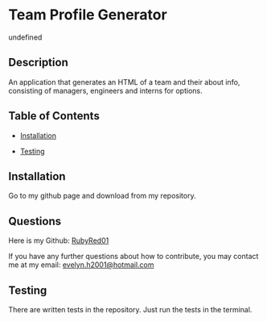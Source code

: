 # Team Profile Generator
undefined

## Description

An application that generates an HTML of a team and their about info, consisting of managers, engineers and interns for options.

## Table of Contents

* [Installation](#installation)

* [Testing](#testing)

## Installation

Go to my github page and download from my repository.

## Questions

Here is my Github: [RubyRed01](https://github.com/RubyRed01)

If you have any further questions about how to contribute, you may contact me at my email: evelyn.h2001@hotmail.com

## Testing

There are written tests in the repository. Just run the tests in the terminal.
